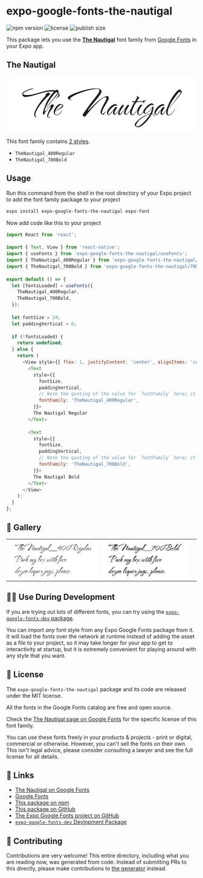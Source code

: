 # expo-google-fonts-the-nautigal

![npm version](https://flat.badgen.net/npm/v/expo-google-fonts-the-nautigal)
![license](https://flat.badgen.net/github/license/expo/google-fonts)
![publish size](https://flat.badgen.net/packagephobia/install/expo-google-fonts-the-nautigal)

This package lets you use the [**The Nautigal**](https://fonts.google.com/specimen/The+Nautigal) font family from [Google Fonts](https://fonts.google.com/) in your Expo app.

## The Nautigal

![The Nautigal](./font-family.png)

This font family contains [2 styles](#-gallery).

- `TheNautigal_400Regular`
- `TheNautigal_700Bold`

## Usage

Run this command from the shell in the root directory of your Expo project to add the font family package to your project
```sh
expo install expo-google-fonts-the-nautigal expo-font
```

Now add code like this to your project
```js
import React from 'react';

import { Text, View } from 'react-native';
import { useFonts } from 'expo-google-fonts-the-nautigal/useFonts';
import { TheNautigal_400Regular } from 'expo-google-fonts-the-nautigal/400Regular';
import { TheNautigal_700Bold } from 'expo-google-fonts-the-nautigal/700Bold';

export default () => {
  let [fontsLoaded] = useFonts({
    TheNautigal_400Regular,
    TheNautigal_700Bold,
  });

  let fontSize = 24;
  let paddingVertical = 6;

  if (!fontsLoaded) {
    return undefined;
  } else {
    return (
      <View style={{ flex: 1, justifyContent: 'center', alignItems: 'center' }}>
        <Text
          style={{
            fontSize,
            paddingVertical,
            // Note the quoting of the value for `fontFamily` here; it expects a string!
            fontFamily: 'TheNautigal_400Regular',
          }}>
          The Nautigal Regular
        </Text>

        <Text
          style={{
            fontSize,
            paddingVertical,
            // Note the quoting of the value for `fontFamily` here; it expects a string!
            fontFamily: 'TheNautigal_700Bold',
          }}>
          The Nautigal Bold
        </Text>
      </View>
    );
  }
};

```

## 🔡 Gallery


||||
|-|-|-|
|![TheNautigal_400Regular](.//400Regular/TheNautigal_400Regular.ttf.png)|![TheNautigal_700Bold](.//700Bold/TheNautigal_700Bold.ttf.png)|||


## 👩‍💻 Use During Development

If you are trying out lots of different fonts, you can try using the [`expo-google-fonts-dev` package](https://github.com/freeboub/google-fonts/tree/master/font-packages/dev#readme).

You can import *any* font style from any Expo Google Fonts package from it. It will load the fonts
over the network at runtime instead of adding the asset as a file to your project, so it may take longer
for your app to get to interactivity at startup, but it is extremely convenient
for playing around with any style that you want.

## 📖 License

The `expo-google-fonts-the-nautigal` package and its code are released under the MIT license.

All the fonts in the Google Fonts catalog are free and open source.

Check the [The Nautigal page on Google Fonts](https://fonts.google.com/specimen/The+Nautigal) for the specific license of this font family.

You can use these fonts freely in your products & projects - print or digital, commercial or otherwise. However, you can't sell the fonts on their own. This isn't legal advice, please consider consulting a lawyer and see the full license for all details.

## 🔗 Links

- [The Nautigal on Google Fonts](https://fonts.google.com/specimen/The+Nautigal)
- [Google Fonts](https://fonts.google.com/)
- [This package on npm](https://www.npmjs.com/package/expo-google-fonts-the-nautigal)
- [This package on GitHub](https://github.com/freeboub/google-fonts/tree/master/font-packages/the-nautigal)
- [The Expo Google Fonts project on GitHub](https://github.com/freeboub/google-fonts)
- [`expo-google-fonts-dev` Devlopment Package](https://github.com/freeboub/google-fonts/tree/master/font-packages/dev)

## 🤝 Contributing

Contributions are very welcome! This entire directory, including what you are reading now, was generated from code. Instead of submitting PRs to this directly, please make contributions to [the generator](https://github.com/freeboub/google-fonts/tree/master/packages/generator) instead.
